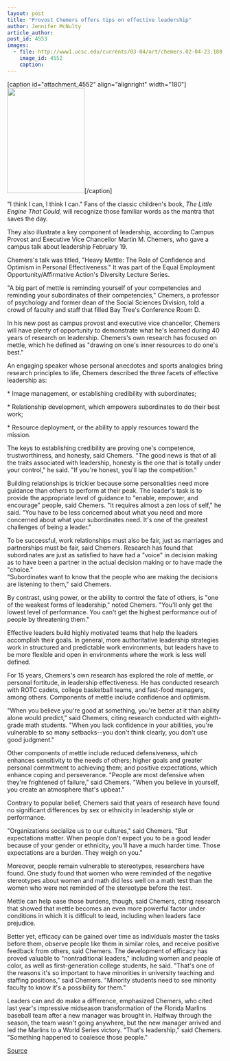 ```yaml
---
layout: post
title: "Provost Chemers offers tips on effective leadership"
author: Jennifer McNulty
article_author: 
post_id: 4553
images:
  - file: http://www1.ucsc.edu/currents/03-04/art/chemers.02-04-23.180.jpg
    image_id: 4552
    caption: 
---
```


[caption id="attachment_4552" align="alignright" width="180"]<a href="http://dev-ucsc-news.pantheonsite.io/wp-content/uploads/2004/02/chemers.02-04-23.180.jpg"><img class="size-full wp-image-4552" src="http://dev-ucsc-news.pantheonsite.io/wp-content/uploads/2004/02/chemers.02-04-23.180.jpg" alt="" width="180" height="245" /></a>[/caption]
<p>
  "I think I can, I think I can." Fans of the classic children's book, <i>The Little Engine That Could,</i> will recognize those familiar words as the mantra that saves the day.
</p>
<p>
  They also illustrate a key component of leadership, according to Campus Provost and Executive Vice Chancellor Martin M. Chemers, who gave a campus talk about leadership February 19.<br>
</p>
<p>
  Chemers's talk was titled, "Heavy Mettle: The Role of Confidence and Optimism in Personal Effectiveness." It was part of the Equal Employment Opportunity/Affirmative Action's Diversity Lecture Series.<br>
</p>
<p>
  "A big part of mettle is reminding yourself of your competencies and reminding your subordinates of their competencies," Chemers, a professor of psychology and former dean of the Social Sciences Division, told a crowd of faculty and staff that filled Bay Tree's Conference Room D.<br>
</p>
<p>
  In his new post as campus provost and executive vice chancellor, Chemers will have plenty of opportunity to demonstrate what he's learned during 40 years of research on leadership. Chemers's own research has focused on mettle, which he defined as "drawing on one's inner resources to do one's best."<br>
</p>
<p>
  An engaging speaker whose personal anecdotes and sports analogies bring research principles to life, Chemers described the three facets of effective leadership as:<br>
</p>
<p>
  * Image management, or establishing credibility with subordinates;<br>
</p>
<p>
  * Relationship development, which empowers subordinates to do their best work;<br>
</p>
<p>
  * Resource deployment, or the ability to apply resources toward the mission.<br>
</p>
<p>
  The keys to establishing credibility are proving one's competence, trustworthiness, and honesty, said Chemers. "The good news is that of all the traits associated with leadership, honesty is the one that is totally under your control," he said. "If you're honest, you'll lap the competition."<br>
</p>
<p>
  Building relationships is trickier because some personalities need more guidance than others to perform at their peak. The leader's task is to provide the appropriate level of guidance to "enable, empower, and encourage" people, said Chemers. "It requires almost a zen loss of self," he said. "You have to be less concerned about what you need and more concerned about what your subordinates need. It's one of the greatest challenges of being a leader."<br>
</p>
<p>
  To be successful, work relationships must also be fair, just as marriages and partnerships must be fair, said Chemers. Research has found that subordinates are just as satisfied to have had a "voice" in decision making as to have been a partner in the actual decision making or to have made the "choice."<br>
  "Subordinates want to know that the people who are making the decisions are listening to them," said Chemers.<br>
</p>
<p>
  By contrast, using power, or the ability to control the fate of others, is "one of the weakest forms of leadership," noted Chemers. "You'll only get the lowest level of performance. You can't get the highest performance out of people by threatening them."<br>
</p>
<p>
  Effective leaders build highly motivated teams that help the leaders accomplish their goals. In general, more authoritative leadership strategies work in structured and predictable work environments, but leaders have to be more flexible and open in environments where the work is less well defined.<br>
</p>
<p>
  For 15 years, Chemers's own research has explored the role of mettle, or personal fortitude, in leadership effectiveness. He has conducted research with ROTC cadets, college basketball teams, and fast-food managers, among others. Components of mettle include confidence and optimism.<br>
</p>
<p>
  "When you believe you're good at something, you're better at it than ability alone would predict," said Chemers, citing research conducted with eighth-grade math students. "When you lack confidence in your abilities, you're vulnerable to so many setbacks--you don't think clearly, you don't use good judgment."<br>
</p>
<p>
  Other components of mettle include reduced defensiveness, which enhances sensitivity to the needs of others; higher goals and greater personal commitment to achieving them; and positive expectations, which enhance coping and perseverance. "People are most defensive when they're frightened of failure," said Chemers. "When you believe in yourself, you create an atmosphere that's upbeat."<br>
</p>
<p>
  Contrary to popular belief, Chemers said that years of research have found no significant differences by sex or ethnicity in leadership style or performance.
</p>
<p>
  "Organizations socialize us to our cultures," said Chemers. "But expectations matter. When people don't expect you to be a good leader because of your gender or ethnicity, you'll have a much harder time. Those expectations are a burden. They weigh on you."<br>
</p>
<p>
  Moreover, people remain vulnerable to stereotypes, researchers have found. One study found that women who were reminded of the negative stereotypes about women and math did less well on a math test than the women who were not reminded of the stereotype before the test.<br>
</p>
<p>
  Mettle can help ease those burdens, though, said Chemers, citing research that showed that mettle becomes an even more powerful factor under conditions in which it is difficult to lead, including when leaders face prejudice.<br>
</p>
<p>
  Better yet, efficacy can be gained over time as individuals master the tasks before them, observe people like them in similar roles, and receive positive feedback from others, said Chemers. The development of efficacy has proved valuable to "nontraditional leaders," including women and people of color, as well as first-generation college students, he said. "That's one of the reasons it's so important to have minorities in university teaching and staffing positions," said Chemers. "Minority students need to see minority faculty to know it's a possibility for them."<br>
</p>
<p>
  Leaders can and do make a difference, emphasized Chemers, who cited last year's impressive midseason transformation of the Florida Marlins baseball team after a new manager was brought in. Halfway through the season, the team wasn't going anywhere, but the new manager arrived and led the Marlins to a World Series victory. "That's leadership," said Chemers. "Something happened to coalesce those people."
</p>
<p><a href="http://www1.ucsc.edu/currents/03-04/02-23/chemers.html" title="Permalink to chemers">Source</a></p>
